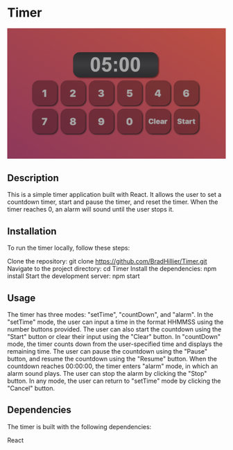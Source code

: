  # Timer

![](assets/set_time_mode.png)

## Description
This is a simple timer application built with React. It allows the user to set a countdown timer, start and pause the timer, and reset the timer. When the timer reaches 0, an alarm will sound until the user stops it.

## Installation

To run the timer locally, follow these steps:

Clone the repository: git clone https://github.com/BradHillier/Timer.git
Navigate to the project directory: cd Timer
Install the dependencies: npm install
Start the development server: npm start

## Usage
The timer has three modes: "setTime", "countDown", and "alarm". In the "setTime" mode, the user can input a time in the format HHMMSS using the number buttons provided. The user can also start the countdown using the "Start" button or clear their input using the "Clear" button. In "countDown" mode, the timer counts down from the user-specified time and displays the remaining time. The user can pause the countdown using the "Pause" button, and resume the countdown using the "Resume" button. When the countdown reaches 00:00:00, the timer enters "alarm" mode, in which an alarm sound plays. The user can stop the alarm by clicking the "Stop" button. In any mode, the user can return to "setTime" mode by clicking the "Cancel" button.

## Dependencies

The timer is built with the following dependencies:

React
